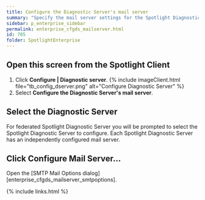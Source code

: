 ```yaml
---
title: Configure the Diagnostic Server's mail server
summary: "Specify the mail server settings for the Spotlight Diagnostic Server to use (to fulfill on Configure | Alarm Actions | Alarm Action | Send email to)."
sidebar: p_enterprise_sidebar
permalink: enterprise_cfgds_mailserver.html
id: 705
folder: SpotlightEnterprise
---
```


## Open this screen from the Spotlight Client

1. Click **Configure \| Diagnostic server**.
   {% include imageClient.html file="tb_config_dserver.png" alt="Configure Diagnostic Server" %}
2. Select **Configure the Diagnostic Server's mail server**.

## Select the Diagnostic Server

For federated Spotlight Diagnostic Server you will be prompted to select the Spotlight Diagnostic Server to configure. Each Spotlight Diagnostic Server has an independently configured mail server.

## Click Configure Mail Server...

Open the [SMTP Mail Options dialog][enterprise_cfgds_mailserver_smtpoptions].



{% include links.html %}

